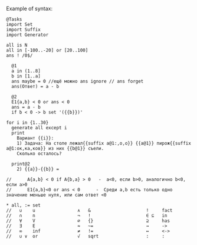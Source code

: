 Example of syntax:

    @Tasks
    import Set
    import Suffix
    import Generator
    
    all is N
    all in [-100..-20] or [20..100]
    ans ! /0$/
    
      @1
      a in (1..8]
      b in [1..a]
      ans maybe = 0 //ещё можно ans ignore // ans forget
      ans(Ответ) = a - b
    
      @2
      E1{a,b} < 0 or ans < 0
      ans = a - b
      if b < 0 -> b set '({{b}})'
    
    for i in {1..30}
      generate all except i
      print
        Вариант {{i}}:
        1) Задача: На столе лежал{{suffix a@1:,о,о}} {{a@1}} пирож{{suffix a@1:ок,кa,ков}} из них {{b@1}} съели.
        Сколько осталось?
        
      print@2
        2) {{a}}-{{b}} =
    
    //      A{a,b} < 0 if A{b,a} > 0   -  a<0, если b>0, аналогично b<0, если a>0
    //      E1{a,b}<0 or ans < 0      -  Среди a,b есть только одно значение меньше нуля, или сам ответ <0
    
    * all, := set
    //   ∪    u                ∧   &                     !     fact
    //   ∩    n                ¬   !                     ∈ ⊆   in
    //   ∀    V                ∅   {}                    ⊇     has
    //   ∃    E                ≈   ~=                    →     ->
    //   ∞    inf              ≠   !=                    ↔     <->
    //   ∪ ∨  or               √   sqrt                  :     :
